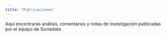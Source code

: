 ```yaml
---
title: "Publicaciones"
---
```

Aquí encontrarás análisis, comentarios y notas de investigación publicadas por el equipo de Sociedata
